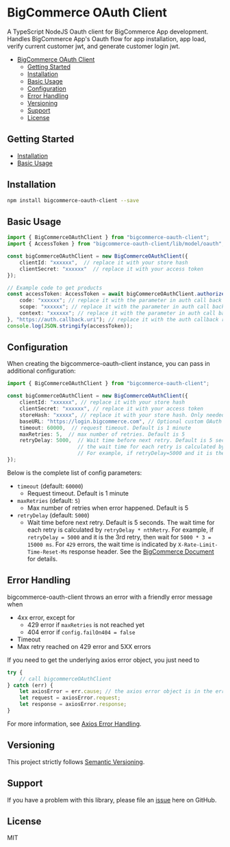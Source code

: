 # BigCommerce OAuth Client

A TypeScript NodeJS Oauth client for BigCommerce App development. Handles BigCommerce App's Oauth flow for app installation, app load, verify current customer jwt, and generate customer login jwt.

- [BigCommerce OAuth Client](#bigcommerce-oauth-client)
  - [Getting Started](#getting-started)
  - [Installation](#installation)
  - [Basic Usage](#basic-usage)
  - [Configuration](#configuration)
  - [Error Handling](#error-handling)
  - [Versioning](#versioning)
  - [Support](#support)
  - [License](#license)


## Getting Started

- [Installation](#installation)
- [Basic Usage](#basic-usage)

## Installation

```sh
npm install bigcommerce-oauth-client --save
```

## Basic Usage

```typescript
import { BigCommerceOAuthClient } from "bigcommerce-oauth-client";
import { AccessToken } from "bigcommerce-oauth-client/lib/model/oauth";

const bigCommerceOAuthClient = new BigCommerceOAuthClient({
    clientId: "xxxxxx",  // replace it with your store hash
    clientSecret: "xxxxxx"  // replace it with your access token
});

// Example code to get products
const accessToken: AccessToken = await bigCommerceOAuthClient.authorize({
    code: "xxxxxx"; // replace it with the parameter in auth call back
    scope: "xxxxxx"; // replace it with the parameter in auth call back
    context: "xxxxxx"; // replace it with the parameter in auth call back
}, "https://auth.callback.uri"); // replace it with the auth callback registered in the app profile.
console.log(JSON.stringify(accessToken));

```

## Configuration

When creating the bigcommerce-oauth-client instance, you can pass in additional configuration:

```typescript
import { BigCommerceOAuthClient } from "bigcommerce-oauth-client";

const bigCommerceOAuthClient = new BigCommerceOAuthClient({
    clientId: "xxxxxx", // replace it with your store hash
    clientSecret: "xxxxxx", // replace it with your access token
    storeHash: "xxxxx", // replace it with your store hash. Only needed for createCustomerLoginJwt()
    baseURL: "https://login.bigcommerce.com", // Optional custom OAuth URL endpoint
    timeout: 60000,  // request timeout. Default is 1 minute
    maxRetries: 5,  // max number of retries. Default is 5
    retryDelay: 5000,  // Wait time before next retry. Default is 5 seconds.
                       // the wait time for each retry is calculated by retryDelay * nthRetry.
                       // For example, if retryDelay=5000 and it is the 3rd retry, then wait for 5000*3=15000 ms.
});

```

Below is the complete list of config parameters:

- `timeout` (default: `60000`)
  - Request timeout. Default is 1 minute
- `maxRetries` (default: `5`)
  - Max number of retries when error happened. Default is 5
- `retryDelay` (default: `5000`)
  - Wait time before next retry. Default is 5 seconds. The wait time for each retry is calculated by `retryDelay * nthRetry`. For example, if `retryDelay = 5000` and it is the 3rd retry, then wait for `5000 * 3 = 15000 ms`. For `429` errors, the wait time is indicated by `X-Rate-Limit-Time-Reset-Ms` response header. See the [BigCommerce Document](https://developer.bigcommerce.com/api-docs/getting-started/best-practices#playing-nicely-with-the-platform) for details.

## Error Handling

bigcommerce-oauth-client throws an error with a friendly error message when

- 4xx error, except for
  - 429 error if `maxRetries` is not reached yet
  - 404 error if `config.failOn404 = false`
- Timeout
- Max retry reached on 429 error and 5XX errors

If you need to get the underlying axios error object, you just need to

```typescript
try {
    // call bigcommerceOAuthClient
} catch (err) {
    let axiosError = err.cause; // the axios error object is in the error cause
    let request = axiosError.request;
    let response = axiosError.response;
}
```

For more information, see [Axios Error Handling](https://axios-http.com/docs/handling_errors).

## Versioning

This project strictly follows [Semantic Versioning](http://semver.org/).

## Support

If you have a problem with this library, please file an [issue](https://github.com/kzhang-dsg/bigcommerce-oauth-client/issues/new) here on GitHub.


## License

MIT